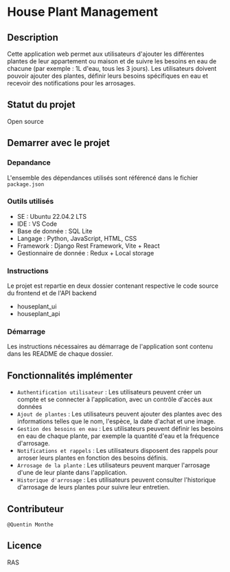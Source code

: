 # House Plant Management

## Description

Cette application web permet aux utilisateurs d'ajouter les différentes plantes de leur appartement ou maison et de suivre les besoins en eau de chacune (par exemple : 1L d'eau, tous les 3 jours).
Les utilisateurs doivent pouvoir ajouter des plantes, définir leurs besoins spécifiques en eau et recevoir des notifications pour les arrosages.

## Statut du projet

Open source

## Demarrer avec le projet

### Depandance

L'ensemble des dépendances utilisés sont référencé dans le fichier `package.json`

### Outils utilisés

- SE : Ubuntu 22.04.2 LTS
- IDE : VS Code
- Base de donnée : SQL Lite
- Langage : Python, JavaScript, HTML, CSS
- Framework : Django Rest Framework, Vite + React
- Gestionnaire de donnée : Redux + Local storage

### Instructions

Le projet est repartie en deux dossier contenant respective le code source du frontend et de l'API backend

- houseplant_ui
- houseplant_api

### Démarrage

Les instructions nécessaires au démarrage de l'application sont contenu dans les README de chaque dossier.

## Fonctionnalités implémenter

- `Authentification utilisateur` : Les utilisateurs peuvent créer un compte et se connecter à l'application, avec un contrôle d'accès aux données
- `Ajout de plantes` : Les utilisateurs peuvent ajouter des plantes avec des informations telles que le nom, l'espèce, la date d'achat et une image.
- `Gestion des besoins en eau` : Les utilisateurs peuvent définir les besoins en eau de chaque plante, par exemple la quantité d'eau et la fréquence d'arrosage.
- `Notifications et rappels` : Les utilisateurs disposent des rappels pour arroser leurs plantes en fonction des besoins définis.
- `Arrosage de la plante` : Les utilisateurs peuvent marquer l'arrosage d'une de leur plante dans l'application.
- `Historique d'arrosage` : Les utilisateurs peuvent consulter l'historique d'arrosage de leurs plantes pour suivre leur entretien.

## Contributeur

`@Quentin Monthe`

## Licence

RAS
